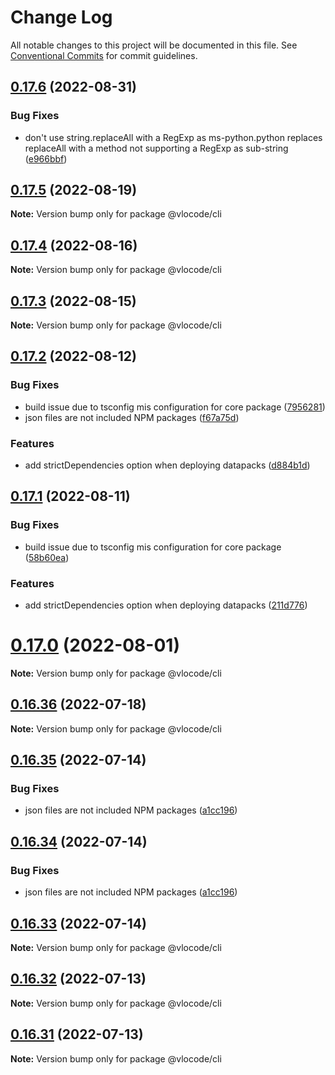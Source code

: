 # Change Log

All notable changes to this project will be documented in this file.
See [Conventional Commits](https://conventionalcommits.org) for commit guidelines.

## [0.17.6](https://github.com/Codeneos/vlocode/compare/v0.17.5...v0.17.6) (2022-08-31)

### Bug Fixes

* don't use string.replaceAll with a RegExp as ms-python.python replaces replaceAll with a method not supporting a RegExp as sub-string ([e966bbf](https://github.com/Codeneos/vlocode/commit/e966bbf637aa2c3613d574be71891ae1ed6ca377))

## [0.17.5](https://github.com/Codeneos/vlocode/compare/v0.17.6...v0.17.5) (2022-08-19)

**Note:** Version bump only for package @vlocode/cli

## [0.17.4](https://github.com/Codeneos/vlocode/compare/v0.17.3...v0.17.4) (2022-08-16)

**Note:** Version bump only for package @vlocode/cli

## [0.17.3](https://github.com/Codeneos/vlocode/compare/v0.17.2...v0.17.3) (2022-08-15)

**Note:** Version bump only for package @vlocode/cli

## [0.17.2](https://github.com/Codeneos/vlocode/compare/v0.16.22...v0.17.2) (2022-08-12)

### Bug Fixes

* build issue due to tsconfig mis configuration for core package ([7956281](https://github.com/Codeneos/vlocode/commit/79562814f341a5f8b8a79db0c13f1735131887e0))
* json files are not included NPM packages ([f67a75d](https://github.com/Codeneos/vlocode/commit/f67a75de03a008dd6f6825c948489f375c2ab35c))

### Features

* add strictDependencies option when deploying datapacks ([d884b1d](https://github.com/Codeneos/vlocode/commit/d884b1d5b9793825c8e1279b08886c08b656c535))

## [0.17.1](https://github.com/Codeneos/vlocode/compare/v0.16.36...v0.17.1) (2022-08-11)

### Bug Fixes

* build issue due to tsconfig mis configuration for core package ([58b60ea](https://github.com/Codeneos/vlocode/commit/58b60ea499ead676fa489948a675d3e2a5c4eaf4))

### Features

* add strictDependencies option when deploying datapacks ([211d776](https://github.com/Codeneos/vlocode/commit/211d7764e4351560f3addfbee1c4c6ed8a3597e7))

# [0.17.0](https://github.com/Codeneos/vlocode/compare/v0.16.36...v0.17.0) (2022-08-01)

**Note:** Version bump only for package @vlocode/cli

## [0.16.36](https://github.com/Codeneos/vlocode/compare/v0.16.35...v0.16.36) (2022-07-18)

**Note:** Version bump only for package @vlocode/cli

## [0.16.35](https://github.com/Codeneos/vlocode/compare/v0.16.33...v0.16.35) (2022-07-14)

### Bug Fixes

* json files are not included NPM packages ([a1cc196](https://github.com/Codeneos/vlocode/commit/a1cc1968abc49568f25eaa4fc34d719e7c5e84c9))

## [0.16.34](https://github.com/Codeneos/vlocode/compare/v0.16.33...v0.16.34) (2022-07-14)

### Bug Fixes

* json files are not included NPM packages ([a1cc196](https://github.com/Codeneos/vlocode/commit/a1cc1968abc49568f25eaa4fc34d719e7c5e84c9))

## [0.16.33](https://github.com/Codeneos/vlocode/compare/v0.16.32...v0.16.33) (2022-07-14)

**Note:** Version bump only for package @vlocode/cli

## [0.16.32](https://github.com/Codeneos/vlocode/compare/v0.16.31...v0.16.32) (2022-07-13)

**Note:** Version bump only for package @vlocode/cli

## [0.16.31](https://github.com/Codeneos/vlocode/compare/v0.16.21...v0.16.31) (2022-07-13)

**Note:** Version bump only for package @vlocode/cli
